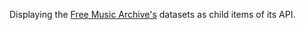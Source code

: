Displaying the <a href="http://freemusicarchive.org/api/docs/">Free Music Archive's</a> datasets as child items of its API. 